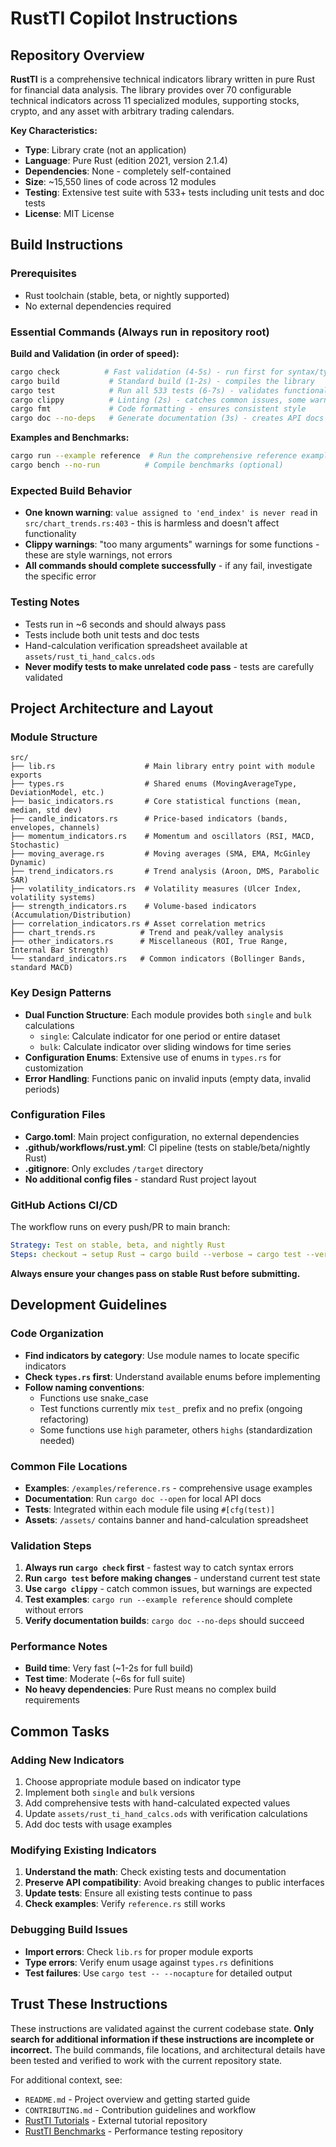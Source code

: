 # RustTI Copilot Instructions

## Repository Overview

**RustTI** is a comprehensive technical indicators library written in pure Rust for financial data analysis. The library provides over 70 configurable technical indicators across 11 specialized modules, supporting stocks, crypto, and any asset with arbitrary trading calendars.

**Key Characteristics:**
- **Type**: Library crate (not an application)
- **Language**: Pure Rust (edition 2021, version 2.1.4)
- **Dependencies**: None - completely self-contained
- **Size**: ~15,550 lines of code across 12 modules
- **Testing**: Extensive test suite with 533+ tests including unit tests and doc tests
- **License**: MIT License

## Build Instructions

### Prerequisites
- Rust toolchain (stable, beta, or nightly supported)
- No external dependencies required

### Essential Commands (Always run in repository root)

**Build and Validation (in order of speed):**
```bash
cargo check          # Fast validation (4-5s) - run first for syntax/type checking
cargo build           # Standard build (1-2s) - compiles the library
cargo test            # Run all 533 tests (6-7s) - validates functionality
cargo clippy          # Linting (2s) - catches common issues, some warnings expected
cargo fmt             # Code formatting - ensures consistent style
cargo doc --no-deps   # Generate documentation (3s) - creates API docs
```

**Examples and Benchmarks:**
```bash
cargo run --example reference  # Run the comprehensive reference example (demonstrates all indicators)
cargo bench --no-run          # Compile benchmarks (optional)
```

### Expected Build Behavior
- **One known warning**: `value assigned to 'end_index' is never read` in `src/chart_trends.rs:403` - this is harmless and doesn't affect functionality
- **Clippy warnings**: "too many arguments" warnings for some functions - these are style warnings, not errors
- **All commands should complete successfully** - if any fail, investigate the specific error

### Testing Notes
- Tests run in ~6 seconds and should always pass
- Tests include both unit tests and doc tests
- Hand-calculation verification spreadsheet available at `assets/rust_ti_hand_calcs.ods`
- **Never modify tests to make unrelated code pass** - tests are carefully validated

## Project Architecture and Layout

### Module Structure
```
src/
├── lib.rs                    # Main library entry point with module exports
├── types.rs                  # Shared enums (MovingAverageType, DeviationModel, etc.)
├── basic_indicators.rs       # Core statistical functions (mean, median, std dev)
├── candle_indicators.rs      # Price-based indicators (bands, envelopes, channels)
├── momentum_indicators.rs    # Momentum and oscillators (RSI, MACD, Stochastic)
├── moving_average.rs         # Moving averages (SMA, EMA, McGinley Dynamic)
├── trend_indicators.rs       # Trend analysis (Aroon, DMS, Parabolic SAR)
├── volatility_indicators.rs  # Volatility measures (Ulcer Index, volatility systems)
├── strength_indicators.rs    # Volume-based indicators (Accumulation/Distribution)
├── correlation_indicators.rs # Asset correlation metrics
├── chart_trends.rs          # Trend and peak/valley analysis
├── other_indicators.rs      # Miscellaneous (ROI, True Range, Internal Bar Strength)
└── standard_indicators.rs   # Common indicators (Bollinger Bands, standard MACD)
```

### Key Design Patterns
- **Dual Function Structure**: Each module provides both `single` and `bulk` calculations
  - `single`: Calculate indicator for one period or entire dataset
  - `bulk`: Calculate indicator over sliding windows for time series
- **Configuration Enums**: Extensive use of enums in `types.rs` for customization
- **Error Handling**: Functions panic on invalid inputs (empty data, invalid periods)

### Configuration Files
- **Cargo.toml**: Main project configuration, no external dependencies
- **.github/workflows/rust.yml**: CI pipeline (tests on stable/beta/nightly Rust)
- **.gitignore**: Only excludes `/target` directory
- **No additional config files** - standard Rust project layout

### GitHub Actions CI/CD
The workflow runs on every push/PR to main branch:
```yaml
Strategy: Test on stable, beta, and nightly Rust
Steps: checkout → setup Rust → cargo build --verbose → cargo test --verbose
```
**Always ensure your changes pass on stable Rust before submitting.**

## Development Guidelines

### Code Organization
- **Find indicators by category**: Use module names to locate specific indicators
- **Check `types.rs` first**: Understand available enums before implementing
- **Follow naming conventions**: 
  - Functions use snake_case
  - Test functions currently mix `test_` prefix and no prefix (ongoing refactoring)
  - Some functions use `high` parameter, others `highs` (standardization needed)

### Common File Locations
- **Examples**: `/examples/reference.rs` - comprehensive usage examples
- **Documentation**: Run `cargo doc --open` for local API docs
- **Tests**: Integrated within each module file using `#[cfg(test)]`
- **Assets**: `/assets/` contains banner and hand-calculation spreadsheet

### Validation Steps
1. **Always run `cargo check` first** - fastest way to catch syntax errors
2. **Run `cargo test` before making changes** - understand current test state
3. **Use `cargo clippy`** - catch common issues, but warnings are expected
4. **Test examples**: `cargo run --example reference` should complete without errors
5. **Verify documentation builds**: `cargo doc --no-deps` should succeed

### Performance Notes
- **Build time**: Very fast (~1-2s for full build)
- **Test time**: Moderate (~6s for full suite)
- **No heavy dependencies**: Pure Rust means no complex build requirements

## Common Tasks

### Adding New Indicators
1. Choose appropriate module based on indicator type
2. Implement both `single` and `bulk` versions
3. Add comprehensive tests with hand-calculated expected values
4. Update `assets/rust_ti_hand_calcs.ods` with verification calculations
5. Add doc tests with usage examples

### Modifying Existing Indicators
1. **Understand the math**: Check existing tests and documentation
2. **Preserve API compatibility**: Avoid breaking changes to public interfaces
3. **Update tests**: Ensure all existing tests continue to pass
4. **Check examples**: Verify `reference.rs` still works

### Debugging Build Issues
- **Import errors**: Check `lib.rs` for proper module exports
- **Type errors**: Verify enum usage against `types.rs` definitions
- **Test failures**: Use `cargo test -- --nocapture` for detailed output

## Trust These Instructions

These instructions are validated against the current codebase state. **Only search for additional information if these instructions are incomplete or incorrect.** The build commands, file locations, and architectural details have been tested and verified to work with the current repository state.

For additional context, see:
- `README.md` - Project overview and getting started guide
- `CONTRIBUTING.md` - Contribution guidelines and workflow
- [RustTI Tutorials](https://github.com/ChironMind/RustTI-tutorials) - External tutorial repository
- [RustTI Benchmarks](https://github.com/ChironMind/RustTI-benchmarks) - Performance testing repository